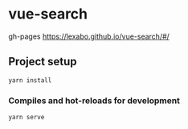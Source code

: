 # vue-search

gh-pages https://lexabo.github.io/vue-search/#/

## Project setup
```
yarn install
```

### Compiles and hot-reloads for development
```
yarn serve
```


